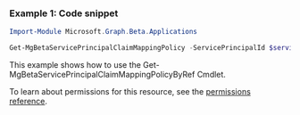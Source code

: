 ### Example 1: Code snippet

```powershell
Import-Module Microsoft.Graph.Beta.Applications

Get-MgBetaServicePrincipalClaimMappingPolicy -ServicePrincipalId $servicePrincipalId
```
This example shows how to use the Get-MgBetaServicePrincipalClaimMappingPolicyByRef Cmdlet.

To learn about permissions for this resource, see the [permissions reference](/graph/permissions-reference).

